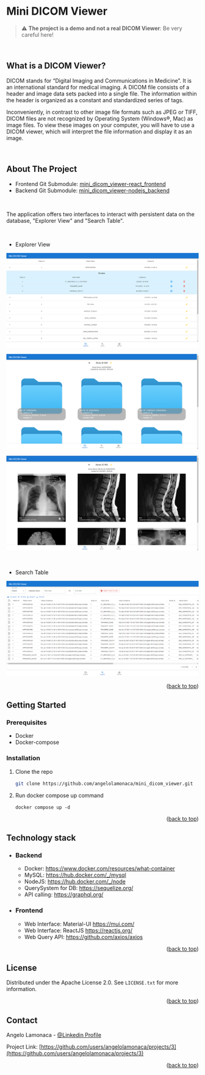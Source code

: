 <div id="top"></div>

<!-- INTRO -->

# Mini DICOM Viewer
> :warning: **The project is a demo and not a real DICOM Viewer**: Be very careful here!

<br/>

## What is a DICOM Viewer?

DICOM stands for “Digital Imaging and Communications in Medicine”. It is an international standard for medical imaging. 
A DICOM file consists of a header and image data sets packed into a single file. 
The information within the header is organized as a constant and standardized series of tags. 

Inconveniently, in contrast to other image file formats such as JPEG or TIFF, DICOM files are not recognized by Operating System (Windows®, Mac) as image files. 
To view these images on your computer, you will have to use a DICOM viewer, which will interpret the file information and display it as an image.

<br/>

<!-- ABOUT THE PROJECT -->

## About The Project

* Frontend Git Submodule: [mini_dicom_viewer-react_frontend](https://github.com/angelolamonaca/mini_dicom_viewer-react_frontend)
* Backend Git Submodule: [mini_dicom_viewer-nodejs_backend](https://github.com/angelolamonaca/mini_dicom_viewer-nodejs_backend)

<br/>

The application offers two interfaces to interact with persistent data on the database, "Explorer View" and "Search Table".

<br/>

* Explorer View
  
[![Explorer Studies Screen Shot][explorer-studies]](https://github.com/angelolamonaca/mini_dicom_viewer-react_frontend)
  
[![Explorer Series Screen Shot][explorer-series]](https://github.com/angelolamonaca/mini_dicom_viewer-react_frontend)
  
[![Explorer Files Screen Shot][explorer-files]](https://github.com/angelolamonaca/mini_dicom_viewer-react_frontend)

<br/>

* Search Table

[![Search Screen Shot][search]](https://github.com/angelolamonaca/mini_dicom_viewer-react_frontend)


<p align="right">(<a href="#top">back to top</a>)</p>

<!-- GETTING STARTED -->

## Getting Started

### Prerequisites

* Docker
* Docker-compose

### Installation

1. Clone the repo
   ```sh
   git clone https://github.com/angelolamonaca/mini_dicom_viewer.git
   ```

2. Run docker compose up command
   ```shell
   docker compose up -d
   ```

<p align="right">(<a href="#top">back to top</a>)</p>

<!-- TECHNOLOGY STACK -->

## Technology stack

- ### Backend

  - Docker: https://www.docker.com/resources/what-container
  - MySQL: https://hub.docker.com/_/mysql
  - NodeJS: https://hub.docker.com/_/node
  - QuerySystem for DB: https://sequelize.org/
  - API calling: https://graphql.org/

- ### Frontend

  - Web Interface: Material-UI https://mui.com/
  - Web Interface: ReactJS https://reactjs.org/
  - Web Query API: https://github.com/axios/axios

<p align="right">(<a href="#top">back to top</a>)</p>

<!-- LICENSE -->

## License

Distributed under the Apache License 2.0. See `LICENSE.txt` for more information.

<p align="right">(<a href="#top">back to top</a>)</p>

<!-- CONTACT -->

## Contact

Angelo Lamonaca - [@Linkedin Profile](https://www.linkedin.com/in/angelolamonaca/)

Project Link: [https://github.com/users/angelolamonaca/projects/3](https://github.com/users/angelolamonaca/projects/3)

<p align="right">(<a href="#top">back to top</a>)</p>


[explorer-studies]: .github/_media/preview-explorer-studies.png
[explorer-series]: .github/_media/preview-explorer-series.png
[explorer-files]: .github/_media/preview-explorer-files.png
[search]: .github/_media/preview-search.png
